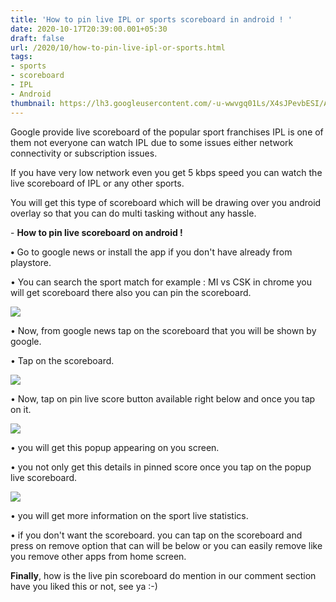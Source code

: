 ```yaml
---
title: 'How to pin live IPL or sports scoreboard in android ! '
date: 2020-10-17T20:39:00.001+05:30
draft: false
url: /2020/10/how-to-pin-live-ipl-or-sports.html
tags: 
- sports
- scoreboard
- IPL
- Android
thumbnail: https://lh3.googleusercontent.com/-u-wwvgq01Ls/X4sJPevbESI/AAAAAAAAB00/5ZtAYKWEJaslBHfY93rnMxsy8SxdbBMMwCLcBGAsYHQ/s1600/1602947378028325-0.png
---
```


  

Google provide live scoreboard of the popular sport franchises IPL is one of them not everyone can watch IPL due to some issues either network connectivity or subscription issues.

  

If you have very low network even you get 5 kbps speed you can watch the live scoreboard of IPL or any other sports.

  

You will get this type of scoreboard which will be drawing over you android overlay so that you can do multi tasking without any hassle.  

  

\- **How to pin live scoreboard on android !**

**•** Go to google news or install the app if you don't have already from playstore.

  

• You can search the sport match for example : MI vs CSK in chrome you will get scoreboard there also you can pin the scoreboard.

  

 ![](https://lh3.googleusercontent.com/-R8jgwFt1ysU/X4sJMrDybiI/AAAAAAAAB0w/Lz0MtKyp3s4t0eCyeuo8aZZrRAuIKeX6ACLcBGAsYHQ/s1600/1602947352740182-1.png) 

  

• Now, from google news tap on the scoreboard that you will be shown by google.

  

• Tap on the scoreboard.

  

 ![](https://lh3.googleusercontent.com/-cyTawns2oDI/X4sJF6fjGGI/AAAAAAAAB0o/eC879THmGr4Kek5PIQkro-wLw26lcX4mACLcBGAsYHQ/s1600/1602947291430872-2.png) 

  

• Now, tap on pin live score button available right below and once you tap on it.

  

 ![](https://lh3.googleusercontent.com/-RwvlPMtqP2c/X4sI3NTC-_I/AAAAAAAAB0g/6XEup3T1O4Mf31N1FoL-VLMnSBN-_8oyQCLcBGAsYHQ/s1600/1602947283370504-3.png) 

• you will get this popup appearing on you screen.

  

• you not only get this details in pinned score once you tap on the popup live scoreboard.

  

 ![](https://lh3.googleusercontent.com/-LrIRaOYQ0Hs/X4sI0qjnQLI/AAAAAAAAB0c/4WpsYxysw-4vlezg09Qph9BZPlSAy0AYQCLcBGAsYHQ/s1600/1602947251890506-4.png) 

  

• you will get more information on the sport live statistics.

  

• if you don't want the scoreboard. you can tap on the scoreboard and press on remove option that can will be below or you can easily remove like you remove other apps from home screen.

  

**Finally**, how is the live pin scoreboard do mention in our comment section have you liked this or not, see ya :-)